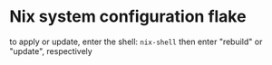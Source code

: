 # Nix system configuration flake

to apply or update, enter the shell:
```nix-shell```
then enter "rebuild" or "update", respectively
